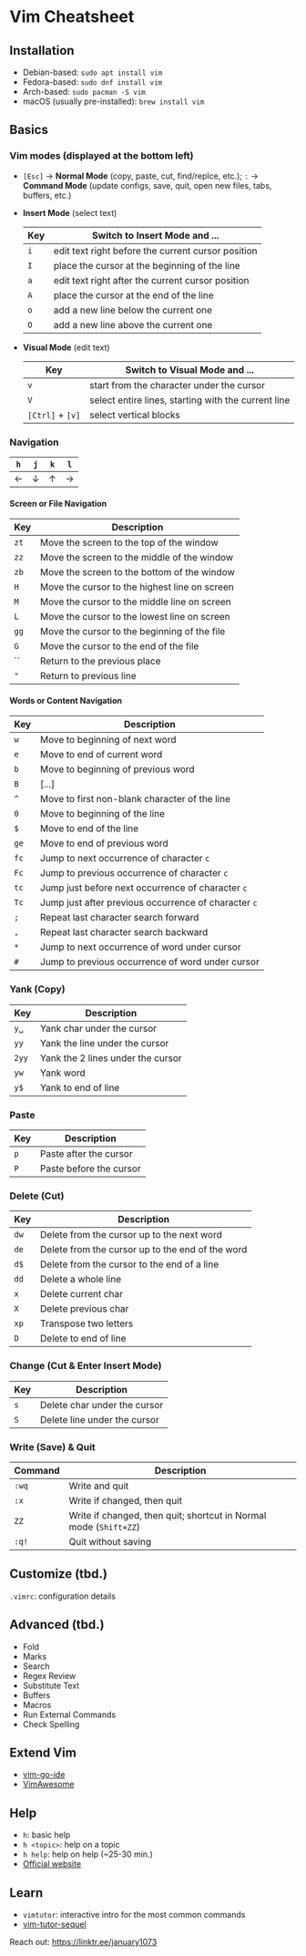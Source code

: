 # Vim Cheatsheet

## Installation
* Debian-based: `sudo apt install vim`
* Fedora-based: `sudo dnf install vim`
* Arch-based: `sudo pacman -S vim`
* macOS (usually pre-installed): `brew install vim`

## Basics

### Vim modes (displayed at the bottom left)
* `[Esc]` → **Normal Mode** (copy, paste, cut, find/replce, etc.); `:` → **Command Mode** (update configs, save, quit, open new files, tabs, buffers, etc.)
  
* **Insert Mode** (select text)
  
  | Key | Switch to Insert Mode and ... |
  |-----|-------------|
  | `i` | edit text right before the current cursor position |
  | `I` | place the cursor at the beginning of the line |
  | `a` | edit text right after the current cursor position |
  | `A` | place the cursor at the end of the line |
  | `o` | add a new line below the current one |
  | `O` | add a new line above the current one |
  
* **Visual Mode** (edit text)
  
  | Key | Switch to Visual Mode and ... |
  |-----|-------------|
  | `v` | start from the character under the cursor |
  | `V` | select entire lines, starting with the current line |
  | `[Ctrl]` + `[v]` | select vertical blocks |

### Navigation
| `h` | `j` | `k` | `l` |
|---|---|---|---|
| ← | ↓ | ↑ | → |

#### Screen or File Navigation
| Key   | Description                                  |
|-------|----------------------------------------------|
| `zt`  | Move the screen to the top of the window     |
| `zz`  | Move the screen to the middle of the window  |
| `zb`  | Move the screen to the bottom of the window  |
| `H`   | Move the cursor to the highest line on screen|
| `M`   | Move the cursor to the middle line on screen |
| `L`   | Move the cursor to the lowest line on screen |
| `gg`  | Move the cursor to the beginning of the file |
| `G`   | Move the cursor to the end of the file       |
| ``  | Return to the previous place                   |
| `"`   | Return to previous line                      |

#### Words or Content Navigation
| Key   | Description                                         |
|-------|-----------------------------------------------------|
| `w`   | Move to beginning of next word                      |
| `e`   | Move to end of current word                         |
| `b`   | Move to beginning of previous word                  |
| `B`   | [...]                                               |
| `^`   | Move to first non-blank character of the line       |
| `0`   | Move to beginning of the line                       |
| `$`   | Move to end of the line                             |
| `ge`  | Move to end of previous word                        |
| `fc`  | Jump to next occurrence of character `c`            |
| `Fc`  | Jump to previous occurrence of character `c`        |
| `tc`  | Jump just before next occurrence of character `c`   |
| `Tc`  | Jump just after previous occurrence of character `c`|
| `;`   | Repeat last character search forward                |
| `,`   | Repeat last character search backward               |
| `*`   | Jump to next occurrence of word under cursor        |
| `#`   | Jump to previous occurrence of word under cursor    |

### Yank (Copy)
| Key     | Description                          |
|---------|--------------------------------------|
| `y␣`    | Yank char under the cursor           |
| `yy`    | Yank the line under the cursor       |
| `2yy`   | Yank the 2 lines under the cursor    |
| `yw`    | Yank word                            |
| `y$`    | Yank to end of line                  |

### Paste
| Key   | Description              |
|-------|--------------------------|
| `p`   | Paste after the cursor   |
| `P`   | Paste before the cursor  |

### Delete (Cut)
| Key   | Description                        |
|-------|------------------------------------|
| `dw`  | Delete from the cursor up to the next word |
| `de`  | Delete from the cursor up to the end of the word |
| `d$`  | Delete from the cursor to the end of a line |
| `dd`  | Delete a whole line                |
| `x`   | Delete current char                |
| `X`   | Delete previous char               |
| `xp`  | Transpose two letters              |
| `D`   | Delete to end of line              |

### Change (Cut & Enter Insert Mode)
| Key   | Description                          |
|-------|--------------------------------------|
| `s`   | Delete char under the cursor         |
| `S`   | Delete line under the cursor         |

### Write (Save) & Quit
| Command | Description                                                      |
|---------|------------------------------------------------------------------|
| `:wq`   | Write and quit                                            |
| `:x`    | Write if changed, then quit                                      |
| `ZZ`    | Write if changed, then quit; shortcut in Normal mode (`Shift+ZZ`)|
| `:q!`   | Quit without saving                                              |

## Customize (tbd.)
`.vimrc`: configuration details

## Advanced (tbd.)
* Fold
* Marks
* Search
* Regex Review
* Substitute Text
* Buffers
* Macros
* Run External Commands
* Check Spelling

## Extend Vim
* [vim-go-ide](https://github.com/rgerardi/vim-go-ide)
* [VimAwesome](https://vimawesome.com/)

## Help
* `h`: basic help
* `h <topic>`: help on a topic
* `h help`: help on help (~25-30 min.)
* [Official website](http://www.vim.org/)

## Learn
* `vimtutor`: interactive intro for the most common commands
* [vim-tutor-sequel](https://github.com/micahkepe/vimtutor-sequel)

Reach out: https://linktr.ee/january1073
